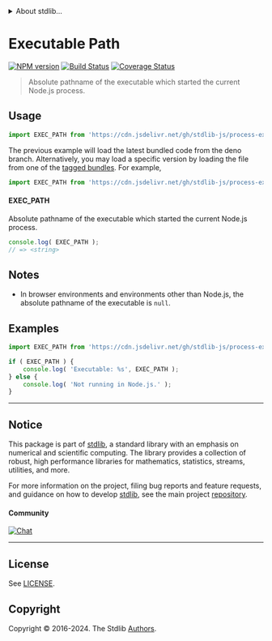 <!--

@license Apache-2.0

Copyright (c) 2020 The Stdlib Authors.

Licensed under the Apache License, Version 2.0 (the "License");
you may not use this file except in compliance with the License.
You may obtain a copy of the License at

   http://www.apache.org/licenses/LICENSE-2.0

Unless required by applicable law or agreed to in writing, software
distributed under the License is distributed on an "AS IS" BASIS,
WITHOUT WARRANTIES OR CONDITIONS OF ANY KIND, either express or implied.
See the License for the specific language governing permissions and
limitations under the License.

-->


<details>
  <summary>
    About stdlib...
  </summary>
  <p>We believe in a future in which the web is a preferred environment for numerical computation. To help realize this future, we've built stdlib. stdlib is a standard library, with an emphasis on numerical and scientific computation, written in JavaScript (and C) for execution in browsers and in Node.js.</p>
  <p>The library is fully decomposable, being architected in such a way that you can swap out and mix and match APIs and functionality to cater to your exact preferences and use cases.</p>
  <p>When you use stdlib, you can be absolutely certain that you are using the most thorough, rigorous, well-written, studied, documented, tested, measured, and high-quality code out there.</p>
  <p>To join us in bringing numerical computing to the web, get started by checking us out on <a href="https://github.com/stdlib-js/stdlib">GitHub</a>, and please consider <a href="https://opencollective.com/stdlib">financially supporting stdlib</a>. We greatly appreciate your continued support!</p>
</details>

# Executable Path

[![NPM version][npm-image]][npm-url] [![Build Status][test-image]][test-url] [![Coverage Status][coverage-image]][coverage-url] <!-- [![dependencies][dependencies-image]][dependencies-url] -->

> Absolute pathname of the executable which started the current Node.js process.



<section class="usage">

## Usage

```javascript
import EXEC_PATH from 'https://cdn.jsdelivr.net/gh/stdlib-js/process-exec-path@deno/mod.js';
```
The previous example will load the latest bundled code from the deno branch. Alternatively, you may load a specific version by loading the file from one of the [tagged bundles](https://github.com/stdlib-js/process-exec-path/tags). For example,

```javascript
import EXEC_PATH from 'https://cdn.jsdelivr.net/gh/stdlib-js/process-exec-path@v0.2.0-deno/mod.js';
```

#### EXEC_PATH

Absolute pathname of the executable which started the current Node.js process.

```javascript
console.log( EXEC_PATH );
// => <string>
```

</section>

<!-- /.usage -->

<section class="notes">

## Notes

-   In browser environments and environments other than Node.js, the absolute pathname of the executable is `null`.

</section>

<!-- /.notes -->

<section class="examples">

## Examples

<!-- eslint no-undef: "error" -->

```javascript
import EXEC_PATH from 'https://cdn.jsdelivr.net/gh/stdlib-js/process-exec-path@deno/mod.js';

if ( EXEC_PATH ) {
    console.log( 'Executable: %s', EXEC_PATH );
} else {
    console.log( 'Not running in Node.js.' );
}
```

</section>

<!-- /.examples -->

<!-- Section for related `stdlib` packages. Do not manually edit this section, as it is automatically populated. -->

<section class="related">

</section>

<!-- /.related -->

<!-- Section for all links. Make sure to keep an empty line after the `section` element and another before the `/section` close. -->


<section class="main-repo" >

* * *

## Notice

This package is part of [stdlib][stdlib], a standard library with an emphasis on numerical and scientific computing. The library provides a collection of robust, high performance libraries for mathematics, statistics, streams, utilities, and more.

For more information on the project, filing bug reports and feature requests, and guidance on how to develop [stdlib][stdlib], see the main project [repository][stdlib].

#### Community

[![Chat][chat-image]][chat-url]

---

## License

See [LICENSE][stdlib-license].


## Copyright

Copyright &copy; 2016-2024. The Stdlib [Authors][stdlib-authors].

</section>

<!-- /.stdlib -->

<!-- Section for all links. Make sure to keep an empty line after the `section` element and another before the `/section` close. -->

<section class="links">

[npm-image]: http://img.shields.io/npm/v/@stdlib/process-exec-path.svg
[npm-url]: https://npmjs.org/package/@stdlib/process-exec-path

[test-image]: https://github.com/stdlib-js/process-exec-path/actions/workflows/test.yml/badge.svg?branch=v0.2.0
[test-url]: https://github.com/stdlib-js/process-exec-path/actions/workflows/test.yml?query=branch:v0.2.0

[coverage-image]: https://img.shields.io/codecov/c/github/stdlib-js/process-exec-path/main.svg
[coverage-url]: https://codecov.io/github/stdlib-js/process-exec-path?branch=main

<!--

[dependencies-image]: https://img.shields.io/david/stdlib-js/process-exec-path.svg
[dependencies-url]: https://david-dm.org/stdlib-js/process-exec-path/main

-->

[chat-image]: https://img.shields.io/gitter/room/stdlib-js/stdlib.svg
[chat-url]: https://app.gitter.im/#/room/#stdlib-js_stdlib:gitter.im

[stdlib]: https://github.com/stdlib-js/stdlib

[stdlib-authors]: https://github.com/stdlib-js/stdlib/graphs/contributors

[umd]: https://github.com/umdjs/umd
[es-module]: https://developer.mozilla.org/en-US/docs/Web/JavaScript/Guide/Modules

[deno-url]: https://github.com/stdlib-js/process-exec-path/tree/deno
[deno-readme]: https://github.com/stdlib-js/process-exec-path/blob/deno/README.md
[umd-url]: https://github.com/stdlib-js/process-exec-path/tree/umd
[umd-readme]: https://github.com/stdlib-js/process-exec-path/blob/umd/README.md
[esm-url]: https://github.com/stdlib-js/process-exec-path/tree/esm
[esm-readme]: https://github.com/stdlib-js/process-exec-path/blob/esm/README.md
[branches-url]: https://github.com/stdlib-js/process-exec-path/blob/main/branches.md

[stdlib-license]: https://raw.githubusercontent.com/stdlib-js/process-exec-path/main/LICENSE

</section>

<!-- /.links -->
